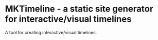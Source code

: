 # MKTimeline - a static site generator for interactive/visual timelines
A tool for creating interactive/visual timelines.
